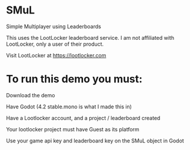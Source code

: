 # SMuL
Simple Multiplayer using Leaderboards

This uses the LootLocker leaderboard service. I am not affiliated with LootLocker, only a user of their product.

Visit LootLocker at https://lootlocker.com

# To run this demo you must:
Download the demo

Have Godot (4.2 stable.mono is what I made this in)

Have a Lootlocker account, and a project / leaderboard created

Your lootlocker project must have Guest as its platform

Use your game api key and leaderboard key on the SMuL object in Godot
